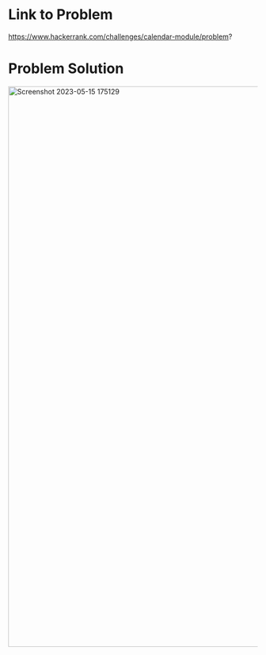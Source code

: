 # Link to Problem

https://www.hackerrank.com/challenges/calendar-module/problem?

# Problem Solution

<img width="1131" alt="Screenshot 2023-05-15 175129" src="https://github.com/maddydevgits/python-daily-challenges/assets/80940370/8852645d-367c-45bb-a6a7-18d9696f2df7">

